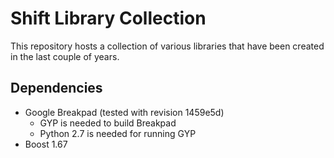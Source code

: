 # Shift Library Collection

This repository hosts a collection of various libraries that have been created in the last couple of years.

## Dependencies

* Google Breakpad (tested with revision 1459e5d)
  * GYP is needed to build Breakpad
  * Python 2.7 is needed for running GYP
* Boost 1.67
